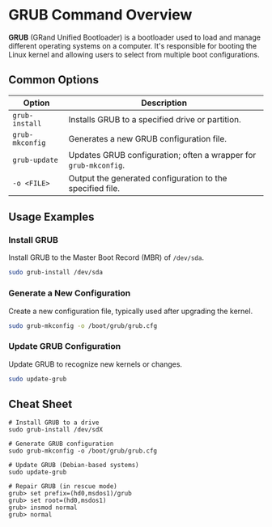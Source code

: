 # GRUB Command Overview

**GRUB** (GRand Unified Bootloader) is a bootloader used to load and manage different operating systems on a computer. It's responsible for booting the Linux kernel and allowing users to select from multiple boot configurations.

## Common Options

| Option                  | Description                                              |
|-------------------------|----------------------------------------------------------|
| `grub-install`          | Installs GRUB to a specified drive or partition.         |
| `grub-mkconfig`         | Generates a new GRUB configuration file.                 |
| `grub-update`           | Updates GRUB configuration; often a wrapper for `grub-mkconfig`. |
| `-o <FILE>`             | Output the generated configuration to the specified file. |

## Usage Examples

### Install GRUB
Install GRUB to the Master Boot Record (MBR) of `/dev/sda`.
```bash
sudo grub-install /dev/sda
```

### Generate a New Configuration
Create a new configuration file, typically used after upgrading the kernel.
```bash
sudo grub-mkconfig -o /boot/grub/grub.cfg
```

### Update GRUB Configuration
Update GRUB to recognize new kernels or changes.
```bash
sudo update-grub
```

## Cheat Sheet

```plaintext
# Install GRUB to a drive
sudo grub-install /dev/sdX

# Generate GRUB configuration
sudo grub-mkconfig -o /boot/grub/grub.cfg

# Update GRUB (Debian-based systems)
sudo update-grub

# Repair GRUB (in rescue mode)
grub> set prefix=(hd0,msdos1)/grub
grub> set root=(hd0,msdos1)
grub> insmod normal
grub> normal
```
